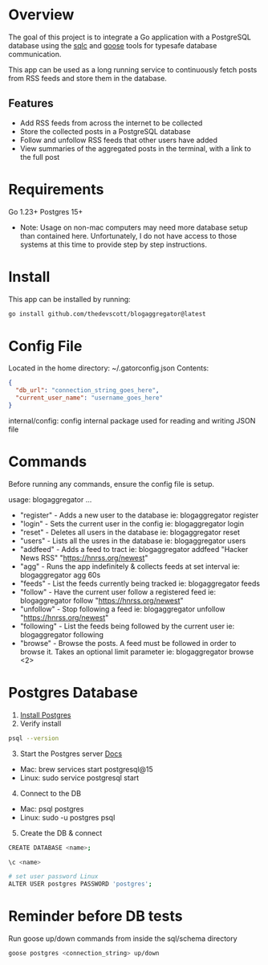 # Overview
The goal of this project is to integrate a Go application with a PostgreSQL
database using the [sqlc](https://sqlc.dev/) and [goose](https://github.com/pressly/goose) tools for typesafe database communication.

This app can be used as a long running service to continuously fetch posts from
RSS feeds and store them in the database.

## Features
  + Add RSS feeds from across the internet to be collected
  + Store the collected posts in a PostgreSQL database
  + Follow and unfollow RSS feeds that other users have added
  + View summaries of the aggregated posts in the terminal, with a link to the full
  post

# Requirements
Go 1.23+
Postgres 15+
  + Note: Usage on non-mac computers may need more database setup than contained
    here. Unfortunately, I do not have access to those systems at this time to
    provide step by step instructions.
    
# Install
This app can be installed by running:
```bash
go install github.com/thedevscott/blogaggregator@latest
```

# Config File
Located in the home directory: ~/.gatorconfig.json
Contents:
```json
{
  "db_url": "connection_string_goes_here",
  "current_user_name": "username_goes_here"
}
```

internal/config: config internal package used for reading and writing JSON file

# Commands
Before running any commands, ensure the config file is setup.

usage: blogaggregator <command> ...

+ "register"  - Adds a new user to the database ie: blogaggregator register <name>
+ "login"     - Sets the current user in the config ie: blogaggregator login <name>
+ "reset"     - Deletes all users in the database ie: blogaggregator reset
+ "users"     - Lists all the usres in the database ie: blogaggregator users
+ "addfeed"   - Adds a feed to tract ie: blogaggregator addfeed "Hacker News RSS" "https://hnrss.org/newest"
+ "agg"       - Runs the app indefinitely & collects feeds at set interval ie:
blogaggregator agg 60s
+ "feeds"     - List the feeds currently being tracked ie: blogaggregator feeds
+ "follow"    - Have the current user follow a registered feed ie: blogaggregator
follow "https://hnrss.org/newest"
+ "unfollow"  - Stop following a feed ie: blogaggregator unfollow "https://hnrss.org/newest"
+ "following" - List the feeds being followed by the current user ie:
blogaggregator following
+ "browse"    - Browse the posts. A feed must be followed in order to browse it. Takes an optional limit parameter ie:
blogaggregator browse <2>

# Postgres Database
1. [Install Postgres](https://www.postgresql.org/download/)
2. Verify install 
```bash
psql --version
```
3. Start the Postgres server [Docs](https://www.postgresql.org/docs/current/server-start.html)
* Mac: brew services start postgresql@15
* Linux: sudo service postgresql start

4. Connect to the DB
* Mac: psql postgres
* Linux: sudo -u postgres psql

5. Create the DB & connect
```bash
CREATE DATABASE <name>;

\c <name>

# set user password Linux
ALTER USER postgres PASSWORD 'postgres';
```

# Reminder before DB tests
Run goose up/down commands from inside the sql/schema directory
```bash
goose postgres <connection_string> up/down
```
